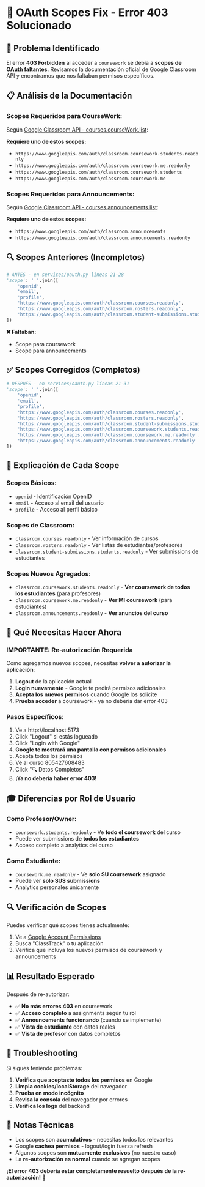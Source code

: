 # 🔧 OAuth Scopes Fix - Error 403 Solucionado

## 🎯 Problema Identificado

El error **403 Forbidden** al acceder a `coursework` se debía a **scopes de OAuth faltantes**. Revisamos la documentación oficial de Google Classroom API y encontramos que nos faltaban permisos específicos.

## 📋 Análisis de la Documentación

### Scopes Requeridos para CourseWork:
Según [Google Classroom API - courses.courseWork.list](https://developers.google.com/classroom/reference/rest/v1/courses.courseWork/list):

**Requiere uno de estos scopes:**
- `https://www.googleapis.com/auth/classroom.coursework.students.readonly`
- `https://www.googleapis.com/auth/classroom.coursework.me.readonly`
- `https://www.googleapis.com/auth/classroom.coursework.students`
- `https://www.googleapis.com/auth/classroom.coursework.me`

### Scopes Requeridos para Announcements:
Según [Google Classroom API - courses.announcements.list](https://developers.google.com/classroom/reference/rest/v1/courses.announcements/list):

**Requiere uno de estos scopes:**
- `https://www.googleapis.com/auth/classroom.announcements`
- `https://www.googleapis.com/auth/classroom.announcements.readonly`

## 🔍 Scopes Anteriores (Incompletos)

```python
# ANTES - en services/oauth.py líneas 21-28
'scope': ' '.join([
    'openid',
    'email', 
    'profile',
    'https://www.googleapis.com/auth/classroom.courses.readonly',
    'https://www.googleapis.com/auth/classroom.rosters.readonly',
    'https://www.googleapis.com/auth/classroom.student-submissions.students.readonly'
])
```

**❌ Faltaban:**
- Scope para coursework
- Scope para announcements

## ✅ Scopes Corregidos (Completos)

```python
# DESPUÉS - en services/oauth.py líneas 21-31
'scope': ' '.join([
    'openid',
    'email',
    'profile',
    'https://www.googleapis.com/auth/classroom.courses.readonly',
    'https://www.googleapis.com/auth/classroom.rosters.readonly', 
    'https://www.googleapis.com/auth/classroom.student-submissions.students.readonly',
    'https://www.googleapis.com/auth/classroom.coursework.students.readonly',  # ✅ NUEVO
    'https://www.googleapis.com/auth/classroom.coursework.me.readonly',        # ✅ NUEVO
    'https://www.googleapis.com/auth/classroom.announcements.readonly'         # ✅ NUEVO
])
```

## 🎯 Explicación de Cada Scope

### **Scopes Básicos:**
- `openid` - Identificación OpenID
- `email` - Acceso al email del usuario
- `profile` - Acceso al perfil básico

### **Scopes de Classroom:**
- `classroom.courses.readonly` - Ver información de cursos
- `classroom.rosters.readonly` - Ver listas de estudiantes/profesores
- `classroom.student-submissions.students.readonly` - Ver submissions de estudiantes

### **Scopes Nuevos Agregados:**
- `classroom.coursework.students.readonly` - **Ver coursework de todos los estudiantes** (para profesores)
- `classroom.coursework.me.readonly` - **Ver MI coursework** (para estudiantes)
- `classroom.announcements.readonly` - **Ver anuncios del curso**

## 🔄 Qué Necesitas Hacer Ahora

### **IMPORTANTE: Re-autorización Requerida**

Como agregamos nuevos scopes, necesitas **volver a autorizar la aplicación**:

1. **Logout** de la aplicación actual
2. **Login nuevamente** - Google te pedirá permisos adicionales
3. **Acepta los nuevos permisos** cuando Google los solicite
4. **Prueba acceder** a coursework - ya no debería dar error 403

### **Pasos Específicos:**

1. Ve a http://localhost:5173
2. Click "Logout" si estás logueado
3. Click "Login with Google" 
4. **Google te mostrará una pantalla con permisos adicionales**
5. Acepta todos los permisos
6. Ve al curso 805427608483
7. Click "🔍 Datos Completos"
8. **¡Ya no debería haber error 403!**

## 🎓 Diferencias por Rol de Usuario

### **Como Profesor/Owner:**
- `coursework.students.readonly` - Ve **todo el coursework** del curso
- Puede ver submissions de **todos los estudiantes**
- Acceso completo a analytics del curso

### **Como Estudiante:**
- `coursework.me.readonly` - Ve **solo SU coursework** asignado
- Puede ver **solo SUS submissions**
- Analytics personales únicamente

## 🔍 Verificación de Scopes

Puedes verificar qué scopes tienes actualmente:

1. Ve a [Google Account Permissions](https://myaccount.google.com/permissions)
2. Busca "ClassTrack" o tu aplicación
3. Verifica que incluya los nuevos permisos de coursework y announcements

## 📊 Resultado Esperado

Después de re-autorizar:

- ✅ **No más errores 403** en coursework
- ✅ **Acceso completo** a assignments según tu rol
- ✅ **Announcements funcionando** (cuando se implemente)
- ✅ **Vista de estudiante** con datos reales
- ✅ **Vista de profesor** con datos completos

## 🚨 Troubleshooting

Si sigues teniendo problemas:

1. **Verifica que aceptaste todos los permisos** en Google
2. **Limpia cookies/localStorage** del navegador
3. **Prueba en modo incógnito**
4. **Revisa la consola** del navegador por errores
5. **Verifica los logs** del backend

## 📝 Notas Técnicas

- Los scopes son **acumulativos** - necesitas todos los relevantes
- Google **cachea permisos** - logout/login fuerza refresh
- Algunos scopes son **mutuamente exclusivos** (no nuestro caso)
- La **re-autorización es normal** cuando se agregan scopes

**¡El error 403 debería estar completamente resuelto después de la re-autorización! 🎉**
